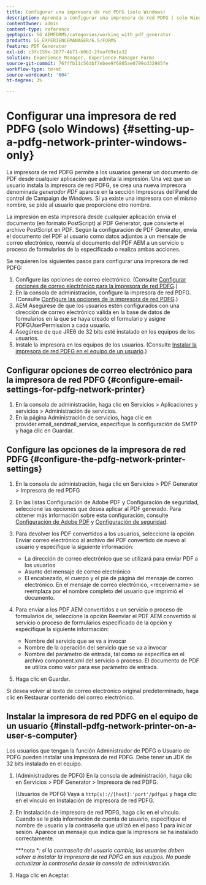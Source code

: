 ```yaml
---
title: Configurar una impresora de red PDFG (solo Windows)
description: Aprenda a configurar una impresora de red PDFG ( solo Windows )
contentOwner: admin
content-type: reference
geptopics: SG_AEMFORMS/categories/working_with_pdf_generator
products: SG_EXPERIENCEMANAGER/6.5/FORMS
feature: PDF Generator
exl-id: c3fc159e-2677-4b71-b0b2-2feaf69e1a32
solution: Experience Manager, Experience Manager Forms
source-git-commit: 76fffb11c56dbf7ebee9f6805ae0799cd32985fe
workflow-type: tm+mt
source-wordcount: '604'
ht-degree: 3%

---
```


# Configurar una impresora de red PDFG (solo Windows) {#setting-up-a-pdfg-network-printer-windows-only}

La impresora de red PDFG permite a los usuarios generar un documento de PDF desde cualquier aplicación que admita la impresión. Una vez que un usuario instala la impresora de red PDFG, se crea una nueva impresora denominada *generador PDF* aparece en la sección Impresoras del Panel de control de Campaign de Windows. Si ya existe una impresora con el mismo nombre, se pide al usuario que proporcione otro nombre.

La impresión en esta impresora desde cualquier aplicación envía el documento (en formato PostScript) al PDF Generator, que convierte el archivo PostScript en PDF. Según la configuración de PDF Generator, envía el documento del PDF al usuario como datos adjuntos a un mensaje de correo electrónico, reenvía el documento del PDF AEM a un servicio o proceso de formularios de la especificado o realiza ambas acciones.

Se requieren los siguientes pasos para configurar una impresora de red PDFG:

1. Configure las opciones de correo electrónico. (Consulte [Configurar opciones de correo electrónico para la impresora de red PDFG](setting-pdfg-network-printer-windows.md#configure-email-settings-for-pdfg-network-printer).)
1. En la consola de administración, configure la impresora de red PDFG. (Consulte [Configure las opciones de la impresora de red PDFG](setting-pdfg-network-printer-windows.md#configure-the-pdfg-network-printer-settings).)
1. AEM Asegúrese de que los usuarios estén configurados con una dirección de correo electrónico válida en la base de datos de formularios en la que se haya creado el formulario y asigne PDFGUserPermission a cada usuario. <!-- Fix broken link See Setting up and organizing users -->
1. Asegúrese de que JRE6 de 32 bits esté instalado en los equipos de los usuarios.
1. Instale la impresora en los equipos de los usuarios. (Consulte [Instalar la impresora de red PDFG en el equipo de un usuario](setting-pdfg-network-printer-windows.md#install-pdfg-network-printer-on-a-user-s-computer).)

## Configurar opciones de correo electrónico para la impresora de red PDFG {#configure-email-settings-for-pdfg-network-printer}

1. En la consola de administración, haga clic en Servicios > Aplicaciones y servicios > Administración de servicios.
1. En la página Administración de servicios, haga clic en provider.email_sendmail_service, especifique la configuración de SMTP y haga clic en Guardar.

## Configure las opciones de la impresora de red PDFG {#configure-the-pdfg-network-printer-settings}

1. En la consola de administración, haga clic en Servicios > PDF Generator > Impresora de red PDFG
1. En las listas Configuración de Adobe PDF y Configuración de seguridad, seleccione las opciones que desea aplicar al PDF generado. Para obtener más información sobre esta configuración, consulte [Configuración de Adobe PDF](/help/forms/using/admin-help/configuring-pdf-settings.md#configuring-adobe-pdf-settings) y [Configuración de seguridad](/help/forms/using/admin-help/configuring-security-settings.md#configuring-security-settings).
1. Para devolver los PDF convertidos a los usuarios, seleccione la opción Enviar correo electrónico al archivo del PDF convertido de nuevo al usuario y especifique la siguiente información:

   * La dirección de correo electrónico que se utilizará para enviar PDF a los usuarios
   * Asunto del mensaje de correo electrónico
   * El encabezado, el cuerpo y el pie de página del mensaje de correo electrónico. En el mensaje de correo electrónico, &lt;receivername> se reemplaza por el nombre completo del usuario que imprimió el documento.

1. Para enviar a los PDF AEM convertidos a un servicio o proceso de formularios de, seleccione la opción Reenviar el PDF AEM convertido al servicio o proceso de formularios especificado de la opción y especifique la siguiente información:

   * Nombre del servicio que se va a invocar
   * Nombre de la operación del servicio que se va a invocar
   * Nombre del parámetro de entrada, tal como se especifica en el archivo component.xml del servicio o proceso. El documento de PDF se utiliza como valor para ese parámetro de entrada.

1. Haga clic en Guardar.

Si desea volver al texto de correo electrónico original predeterminado, haga clic en Restaurar contenido del correo electrónico.

## Instalar la impresora de red PDFG en el equipo de un usuario {#install-pdfg-network-printer-on-a-user-s-computer}

Los usuarios que tengan la función Administrador de PDFG o Usuario de PDFG pueden instalar una impresora de red PDFG. Debe tener un JDK de 32 bits instalado en el equipo.

1. (Administradores de PDFG) En la consola de administración, haga clic en Servicios > PDF Generator > Impresora de red PDFG.

   (Usuarios de PDFG) Vaya a `http(s)://[host]:'port'/pdfgui` y haga clic en el vínculo en Instalación de impresora de red PDFG.

1. En Instalación de impresora de red PDFG, haga clic en el vínculo. Cuando se le pida información de cuenta de usuario, especifique el nombre de usuario y la contraseña que utilizó en el paso 1 para iniciar sesión. Aparece un mensaje que indica que la impresora se ha instalado correctamente.

   ***nota **: si la contraseña del usuario cambia, los usuarios deben volver a instalar la impresora de red PDFG en sus equipos. No puede actualizar la contraseña desde la consola de administración.*

1. Haga clic en Aceptar.
